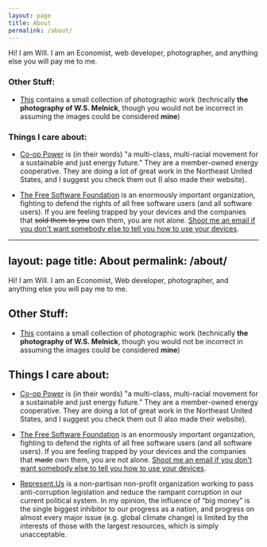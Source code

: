 ```yaml
---
layout: page
title: About
permalink: /about/
---
```


Hi! I am Will. I am an Economist, web developer, photographer, and anything else you will pay me to me.

### Other Stuff:

* [This](http://wsmelnick.com) contains a small collection of photographic work (technically **the photography of W.S. Melnick**, though you would not be incorrect in assuming the images could be considered **mine**)

### Things I care about:

* [Co-op Power](http://cooppower.coop) is (in their words) "a multi-class, multi-racial movement for a sustainable and just energy future." They are a member-owned energy cooperative. They are doing a lot of great work in the Northeast United States, and I suggest you check them out (I also made their website).

* [The Free Software Foundation](http://fsf.org) is an enormously important organization, fighting to defend the rights of all free software users (and all software users). If you are feeling trapped by your devices and the companies that <strike>sold them to you</strike> own them, you are not alone. [Shoot me an email if you don't want somebody else to tell you how to use your devices](mailto:will@willmelnick.net).

---
layout: page
title: About
permalink: /about/
---

Hi! I am Will. I am an Economist, Web developer, photographer, and anything else you will pay me to me.

## Other Stuff:

* [This](http://wsmelnick.com) contains a small collection of photographic work (technically **the photography of W.S. Melnick**, though you would not be incorrect in assuming the images could be considered **mine**)

## Things I care about:

* [Co-op Power](http://cooppower.coop) is (in their words) "a multi-class, multi-racial movement for a sustainable and just energy future." They are a member-owned energy cooperative. They are doing a lot of great work in the Northeast United States, and I suggest you check them out (I also made their website).

* [The Free Software Foundation](http://fsf.org) is an enormously important organization, fighting to defend the rights of all free software users (and all software users). If you are feeling trapped by your devices and the companies that <strike>made</strike> own them, you are not alone. [Shoot me an email if you don't want somebody else to tell you how to use your devices](mailto:will@willmelnick.net).

* [Represent.Us](represent.us)  is a non-partisan non-profit organization working to pass anti-corruption legislation and reduce the rampant corruption in our current political system. In my opinion, the influence of “big money” is the single biggest inhibitor to our progress as a nation, and progress on almost every major issue (e.g. global climate change) is limited by the interests of those with the largest resources, which is simply unacceptable.
